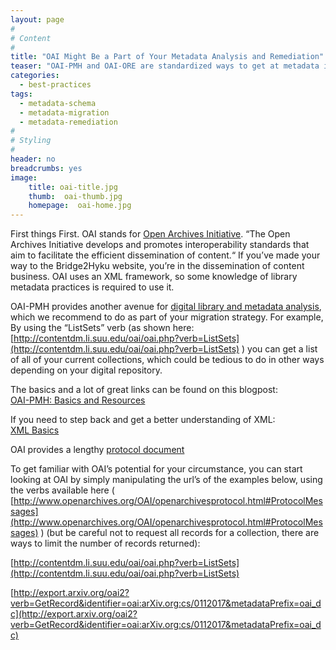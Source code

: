 ```yaml
---
layout: page
#
# Content
#
title: "OAI Might Be a Part of Your Metadata Analysis and Remediation"
teaser: "OAI-PMH and OAI-ORE are standardized ways to get at metadata in some systems"
categories:
  - best-practices
tags:
  - metadata-schema
  - metadata-migration
  - metadata-remediation
#
# Styling
#
header: no
breadcrumbs: yes
image:
    title: oai-title.jpg
    thumb:  oai-thumb.jpg
    homepage:  oai-home.jpg
---
```


First things First. OAI stands for [Open Archives Initiative](http://www.openarchives.org/). “The Open Archives Initiative develops and promotes interoperability standards that aim to facilitate the efficient dissemination of content.“ If you’ve made your way to the Bridge2Hyku website, you’re in the dissemination of content business.  OAI uses an XML framework, so some knowledge of library metadata practices is required to use it. 


OAI-PMH provides another avenue for [digital library and metadata analysis](https://bridge2hyku.github.io/migration/#digital-library-analysis), which we recommend to do as part of your migration strategy. For example, By using the “ListSets” verb (as shown here: [http://contentdm.li.suu.edu/oai/oai.php?verb=ListSets](http://contentdm.li.suu.edu/oai/oai.php?verb=ListSets) ) you can get a list of all of your current collections, which could be tedious to do in other ways depending on your digital repository. 


The basics and a lot of great links can be found on this blogpost:<br> 
[OAI-PMH: Basics and Resources](http://libtechlaunchpad.com/2017/02/13/oai-pmh-basics-and-resources/)


If you need to step back and get a better understanding of XML:<br> 
[XML Basics](https://www.geeksforgeeks.org/xml-basics/)


OAI provides a lengthy [protocol document](http://www.openarchives.org/OAI/openarchivesprotocol.html)


To get familiar with OAI’s potential for your circumstance, you can start looking at OAI by simply manipulating the url’s of the examples below, using the verbs available here ( [http://www.openarchives.org/OAI/openarchivesprotocol.html#ProtocolMessages](http://www.openarchives.org/OAI/openarchivesprotocol.html#ProtocolMessages) ) (but be careful not to request all records for a collection, there are ways to limit the number of records returned):<br>


[http://contentdm.li.suu.edu/oai/oai.php?verb=ListSets](http://contentdm.li.suu.edu/oai/oai.php?verb=ListSets)


[http://export.arxiv.org/oai2?verb=GetRecord&identifier=oai:arXiv.org:cs/0112017&metadataPrefix=oai_dc](http://export.arxiv.org/oai2?verb=GetRecord&identifier=oai:arXiv.org:cs/0112017&metadataPrefix=oai_dc)

